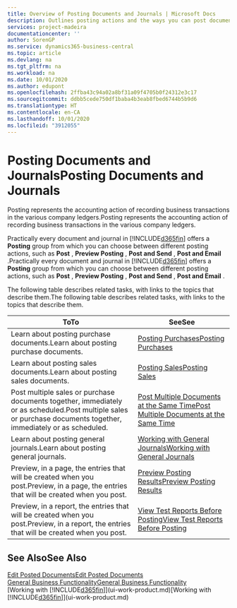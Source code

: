 ```yaml
---
title: Overview of Posting Documents and Journals | Microsoft Docs
description: Outlines posting actions and the ways you can post documents and journals.
services: project-madeira
documentationcenter: ''
author: SorenGP
ms.service: dynamics365-business-central
ms.topic: article
ms.devlang: na
ms.tgt_pltfrm: na
ms.workload: na
ms.date: 10/01/2020
ms.author: edupont
ms.openlocfilehash: 2ffba43c94a02a8bf31a09f4705b0f24312e3c17
ms.sourcegitcommit: ddbb5cede750df1baba4b3eab8fbed6744b5b9d6
ms.translationtype: HT
ms.contentlocale: en-CA
ms.lasthandoff: 10/01/2020
ms.locfileid: "3912055"
---
```

# <a name="posting-documents-and-journals"></a><span data-ttu-id="888e5-103">Posting Documents and Journals</span><span class="sxs-lookup"><span data-stu-id="888e5-103">Posting Documents and Journals</span></span>
<span data-ttu-id="888e5-104">Posting represents the accounting action of recording business transactions in the various company ledgers.</span><span class="sxs-lookup"><span data-stu-id="888e5-104">Posting represents the accounting action of recording business transactions in the various company ledgers.</span></span>

<span data-ttu-id="888e5-105">Practically every document and journal in [!INCLUDE[d365fin](includes/d365fin_md.md)] offers a **Posting** group from which you can choose between different posting actions, such as **Post** , **Preview Posting** , **Post and Send** , **Post and Email** .</span><span class="sxs-lookup"><span data-stu-id="888e5-105">Practically every document and journal in [!INCLUDE[d365fin](includes/d365fin_md.md)] offers a **Posting** group from which you can choose between different posting actions, such as **Post** , **Preview Posting** , **Post and Send** , **Post and Email** .</span></span>

<span data-ttu-id="888e5-106">The following table describes related tasks, with links to the topics that describe them.</span><span class="sxs-lookup"><span data-stu-id="888e5-106">The following table describes related tasks, with links to the topics that describe them.</span></span>

| <span data-ttu-id="888e5-107">To</span><span class="sxs-lookup"><span data-stu-id="888e5-107">To</span></span> | <span data-ttu-id="888e5-108">See</span><span class="sxs-lookup"><span data-stu-id="888e5-108">See</span></span> |
| --- | --- |
| <span data-ttu-id="888e5-109">Learn about posting purchase documents.</span><span class="sxs-lookup"><span data-stu-id="888e5-109">Learn about posting purchase documents.</span></span> |[<span data-ttu-id="888e5-110">Posting Purchases</span><span class="sxs-lookup"><span data-stu-id="888e5-110">Posting Purchases</span></span>](ui-post-purchases.md) |
| <span data-ttu-id="888e5-111">Learn about posting sales documents.</span><span class="sxs-lookup"><span data-stu-id="888e5-111">Learn about posting sales documents.</span></span> |[<span data-ttu-id="888e5-112">Posting Sales</span><span class="sxs-lookup"><span data-stu-id="888e5-112">Posting Sales</span></span>](ui-post-sales.md) |
| <span data-ttu-id="888e5-113">Post multiple sales or purchase documents together, immediately or as scheduled.</span><span class="sxs-lookup"><span data-stu-id="888e5-113">Post multiple sales or purchase documents together, immediately or as scheduled.</span></span>|[<span data-ttu-id="888e5-114">Post Multiple Documents at the Same Time</span><span class="sxs-lookup"><span data-stu-id="888e5-114">Post Multiple Documents at the Same Time</span></span>](ui-batch-posting.md)|
| <span data-ttu-id="888e5-115">Learn about posting general journals.</span><span class="sxs-lookup"><span data-stu-id="888e5-115">Learn about posting general journals.</span></span> |[<span data-ttu-id="888e5-116">Working with General Journals</span><span class="sxs-lookup"><span data-stu-id="888e5-116">Working with General Journals</span></span>](ui-work-general-journals.md) |
| <span data-ttu-id="888e5-117">Preview, in a page, the entries that will be created when you post.</span><span class="sxs-lookup"><span data-stu-id="888e5-117">Preview, in a page, the entries that will be created when you post.</span></span> |[<span data-ttu-id="888e5-118">Preview Posting Results</span><span class="sxs-lookup"><span data-stu-id="888e5-118">Preview Posting Results</span></span>](ui-how-preview-post-results.md) |
| <span data-ttu-id="888e5-119">Preview, in a report, the entries that will be created when you post.</span><span class="sxs-lookup"><span data-stu-id="888e5-119">Preview, in a report, the entries that will be created when you post.</span></span> |[<span data-ttu-id="888e5-120">View Test Reports Before Posting</span><span class="sxs-lookup"><span data-stu-id="888e5-120">View Test Reports Before Posting</span></span>](ui-how-view-test-reports-posting.md) |

## <a name="see-also"></a><span data-ttu-id="888e5-121">See Also</span><span class="sxs-lookup"><span data-stu-id="888e5-121">See Also</span></span>
[<span data-ttu-id="888e5-122">Edit Posted Documents</span><span class="sxs-lookup"><span data-stu-id="888e5-122">Edit Posted Documents</span></span>](across-edit-posted-document.md)  
[<span data-ttu-id="888e5-123">General Business Functionality</span><span class="sxs-lookup"><span data-stu-id="888e5-123">General Business Functionality</span></span>](ui-across-business-areas.md)  
<span data-ttu-id="888e5-124">[Working with [!INCLUDE[d365fin](includes/d365fin_md.md)]](ui-work-product.md)</span><span class="sxs-lookup"><span data-stu-id="888e5-124">[Working with [!INCLUDE[d365fin](includes/d365fin_md.md)]](ui-work-product.md)</span></span>
